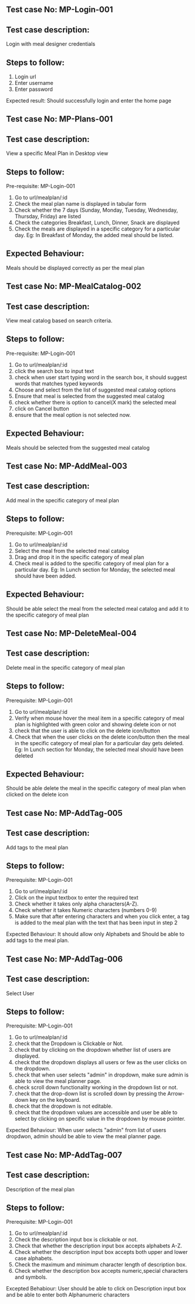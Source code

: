 ## Test case No: MP-Login-001
## Test case description: 
Login with meal designer credentials
## Steps to follow:
1. Login url 
2. Enter username
3. Enter password

Expected result: Should successfully login and enter the home page

## Test case No: MP-Plans-001

## Test case description: 
View a specific Meal Plan in Desktop view
## Steps to follow:
Pre-requisite: MP-Login-001
1. Go to url/mealplan/:id
2. Check the meal plan name is displayed in tabular form
3. Check whether the 7 days (Sunday, Monday, Tuesday, Wednesday, Thursday, Friday) are listed
4. Check the categories Breakfast, Lunch, Dinner, Snack are displayed
5. Check the meals are displayed in a specific category for a particular day. Eg: In Breakfast of Monday, the added meal should be listed.

## Expected Behaviour:
Meals should be displayed correctly as per the meal plan


## Test case No: MP-MealCatalog-002

## Test case description:
View meal catalog based on search criteria.
## Steps to follow:

Pre-requisite: MP-Login-001
1. Go to url/mealplan/:id 
2. click the search box to input text
3. check when user start typing word in the search box, it should suggest words that matches typed keywords
4. Choose and select from the list of suggested meal catalog options
5. Ensure that meal is selected from the suggested meal catalog
6. check whether there is option to cancel(X mark) the selected meal
7. click on Cancel button
8. ensure that the meal option is not selected now.

## Expected Behaviour:
Meals should be selected from the suggested meal catalog

## Test case No: MP-AddMeal-003

## Test case description: 
Add meal in the specific category of meal plan
## Steps to follow:

Prerequisite: MP-Login-001
1. Go to url/mealplan/:id 
2. Select the meal from the selected meal catalog
3. Drag and drop it in the specific category of meal plan
4. Check meal is added to the specific category of meal plan for a particular day. Eg: In Lunch section for Monday, the selected meal should have been added.

## Expected Behaviour:
Should be able select the meal from the selected meal catalog and add it to the specific category of meal plan


## Test case No: MP-DeleteMeal-004

## Test case description: 
Delete meal in the specific category of meal plan
## Steps to follow:

Prerequisite: MP-Login-001
1. Go to url/mealplan/:id 
2. Verify when mouse hover the meal item in a specific category of meal plan is highlighted with green color and showing delete icon or not
3. check that the user is able to click on the delete icon/button
4. Check that when the user clicks on the delete icon/button then the meal in the specific category of meal plan for a particular day gets deleted. Eg: In Lunch section for Monday, the selected meal should have been deleted

## Expected Behaviour:
Should be able delete the meal in the specific category of meal plan when clicked on the delete icon

## Test case No: MP-AddTag-005

## Test case description:
Add tags to the meal plan
## Steps to follow:

Prerequisite: MP-Login-001
1. Go to url/mealplan/:id 
2. Click on the input textbox to enter the required text
3. Check whether it takes only alpha characters(A-Z).
4. Check whether it takes Numeric characters (numbers 0-9)
4. Make sure that after entering characters and when you click enter, a tag is added to the meal plan with the text that has been input in step 2

Expected Behaviour:
It should allow only Alphabets and Should be able to add tags to the meal plan.

## Test case No: MP-AddTag-006

## Test case description: 
Select User
## Steps to follow:

Prerequisite: MP-Login-001
1. Go to url/mealplan/:id
2. check that the Dropdown is Clickable or Not.
3. check that by clicking on the dropdown whether list of users are displayed.
4. check that the dropdown displays all users or few as the user clicks on the dropdown.
5. check that when user selects "admin" in dropdown, make sure admin is able to view the meal planner page.
6. check scroll down functionality working in the dropdown list or not.
7. check that the drop-down list is scrolled down by pressing the Arrow-down key on the keyboard.
8. check that the dropdown is not editable.
9. check that the dropdown values are accessible and user be able to select by clicking on specific value in the dropdown by mouse pointer.

Expected Behaviour:
When user selects "admin" from list of users dropdwon, admin should be able to view the meal planner page. 


## Test case No: MP-AddTag-007

## Test case description: 
Description of the meal plan
## Steps to follow:

Prerequisite: MP-Login-001
1. Go to url/mealplan/:id
2. Check the description input box is clickable or not.
3. Check that whether the description input box accepts alphabets A-Z.
4. Check whether the description input box accepts both upper and lower case alphabets.
5. Check the maximum and minimum character length of description box.
6. Check whether the description box accepts numeric,special characters and symbols.

Excepted Behabiour:
User should be able to click on Description input box and be able to enter both Alphanumeric characters
